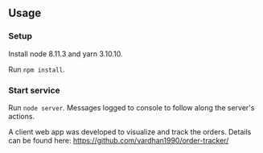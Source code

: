 ## Usage

### Setup

Install node 8.11.3 and yarn 3.10.10.

Run `npm install`.

### Start service

Run `node server`. Messages logged to console to follow along the server's actions.

A client web app was developed to visualize and track the orders. Details can be found here: https://github.com/vardhan1990/order-tracker/
